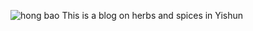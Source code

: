 ![hong bao](https://user-images.githubusercontent.com/96427786/150296669-bfa21280-0e98-4872-97ad-2681079a40d7.jpg)
This is a blog on herbs and spices in Yishun

 
